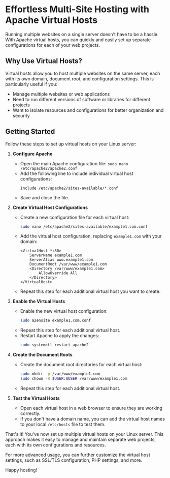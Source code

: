 # Effortless Multi-Site Hosting with Apache Virtual Hosts

Running multiple websites on a single server doesn't have to be a hassle. With Apache virtual hosts, you can quickly and easily set up separate configurations for each of your web projects.

## Why Use Virtual Hosts?

Virtual hosts allow you to host multiple websites on the same server, each with its own domain, document root, and configuration settings. This is particularly useful if you:

- Manage multiple websites or web applications
- Need to run different versions of software or libraries for different projects
- Want to isolate resources and configurations for better organization and security

## Getting Started

Follow these steps to set up virtual hosts on your Linux server:

1. **Configure Apache**
   - Open the main Apache configuration file: `sudo nano /etc/apache2/apache2.conf`
   - Add the following line to include individual virtual host configurations:
     ```
     Include /etc/apache2/sites-available/*.conf
     ```
   - Save and close the file.

2. **Create Virtual Host Configurations**
   - Create a new configuration file for each virtual host:
     ```bash
     sudo nano /etc/apache2/sites-available/example1.com.conf
     ```
   - Add the virtual host configuration, replacing `example1.com` with your domain:
     ```
     <VirtualHost *:80>
         ServerName example1.com
         ServerAlias www.example1.com
         DocumentRoot /var/www/example1.com
         <Directory /var/www/example1.com>
             AllowOverride All
         </Directory>
     </VirtualHost>
     ```
   - Repeat this step for each additional virtual host you want to create.

3. **Enable the Virtual Hosts**
   - Enable the new virtual host configuration:
     ```bash
     sudo a2ensite example1.com.conf
     ```
   - Repeat this step for each additional virtual host.
   - Restart Apache to apply the changes:
     ```bash
     sudo systemctl restart apache2
     ```

4. **Create the Document Roots**
   - Create the document root directories for each virtual host:
     ```bash
     sudo mkdir -p /var/www/example1.com
     sudo chown -R $USER:$USER /var/www/example1.com
     ```
   - Repeat this step for each additional virtual host.

5. **Test the Virtual Hosts**
   - Open each virtual host in a web browser to ensure they are working correctly.
   - If you don't have a domain name, you can add the virtual host names to your local `/etc/hosts` file to test them.

That's it! You've now set up multiple virtual hosts on your Linux server. This approach makes it easy to manage and maintain separate web projects, each with its own configurations and resources.

For more advanced usage, you can further customize the virtual host settings, such as SSL/TLS configuration, PHP settings, and more.

Happy hosting!
